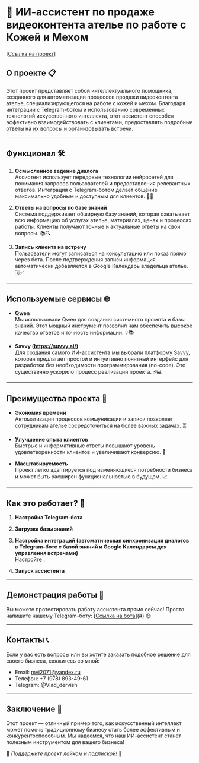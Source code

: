 # 🚀 ИИ-ассистент по продаже видеоконтента ателье по работе с Кожей и Мехом

[[Ссылка на проект]()] 

## О проекте 📋
Этот проект представляет собой интеллектуального помощника, созданного для автоматизации процессов продажи видеоконтента ателье, специализирующегося на работе с кожей и мехом. Благодаря интеграции с Telegram-ботом и использованию современных технологий искусственного интеллекта, этот ассистент способен эффективно взаимодействовать с клиентами, предоставлять подробные ответы на их вопросы и организовывать встречи.

---

## Функционал 🛠️

1. **Осмысленное ведение диалога**  
   Ассистент использует передовые технологии нейросетей для понимания запросов пользователей и предоставления релевантных ответов. Интеграция с Telegram-ботом делает общение максимально удобным и доступным для клиентов. 🤖💬

2. **Ответы на вопросы по базе знаний**  
   Система поддерживает обширную базу знаний, которая охватывает всю информацию об услугах ателье, материалах, ценах и процессах работы. Клиенты получают точные и актуальные ответы на свои вопросы. 📚🔍

3. **Запись клиента на встречу**  
   Пользователи могут записаться на консультацию или показ прямо через бота. После подтверждения записи информация автоматически добавляется в Google Календарь владельца ателье. 🗓️✅

---

## Используемые сервисы 🌐

- **Qwen**  
  Мы использовали Qwen для создания системного промпта и базы знаний. Этот мощный инструмент позволил нам обеспечить высокое качество ответов и точность информации. 💡📚

- **Savvy (https://suvvy.ai/)**  
  Для создания самого ИИ-ассистента мы выбрали платформу Savvy, которая предлагает простой и интуитивно понятный интерфейс для разработки без необходимости программирования (no-code). Это существенно ускорило процесс реализации проекта. ⚡💻

---

## Преимущества проекта 🌟

- **Экономия времени**  
  Автоматизация процессов коммуникации и записи позволяет сотрудникам ателье сосредоточиться на более важных задачах. ⏳

- **Улучшение опыта клиентов**  
  Быстрые и информативные ответы повышают уровень удовлетворенности клиентов и увеличивают конверсию. 👥

- **Масштабируемость**  
  Проект легко адаптируется под изменяющиеся потребности бизнеса и может быть расширен функциональностью в будущем. 📈

---

## Как это работает? 🤔

1. **Настройка Telegram-бота**  
 
2. **Загрузка базы знаний**  
  
3. **Настройка интеграций (автоматическая синхронизация диалогов в Telegram-боте с базой знаний и Google Календарем для управления встречами)**  
   Настройте .

4. **Запуск ассистента**  
   
---

## Демонстрация работы 🎥

Вы можете протестировать работу ассистента прямо сейчас! Просто напишите нашему Telegram-боту: [[Ссылка на бота](@SevstudioBot)](#) 😊

---

## Контакты 📞

Если у вас есть вопросы или вы хотите заказать подобное решение для своего бизнеса, свяжитесь со мной:

- Email: mvi2071@yandex.ru
- Телефон: +7 (978) 893-49-61
- Telegram: @Vlad_dervish

---

## Заключение 🎉

Этот проект — отличный пример того, как искусственный интеллект может помочь традиционному бизнесу стать более эффективным и конкурентоспособным. Мы надеемся, что наш ИИ-ассистент станет полезным инструментом для вашего бизнеса!  

🌟 *Поддержите проект лайком и подпиской!* 🌟
